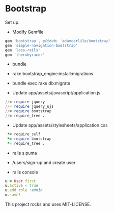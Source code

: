 # Bootstrap

Set up:

- Modify Gemfile 

```ruby
gem 'bootstrap', github: 'adamcarlile/bootstrap'
gem 'simple-navigation-bootstrap'
gem 'less-rails'
gem 'therubyracer'
```

- bundle

- rake bootstrap_engine:install:migrations

- bundle exec rake db:migrate

- Update app/assets/javascript/application.js

```ruby
//= require jquery
//= require jquery_ujs
//= require bootstrap
//= require_tree .
```

- Update app/assets/stylesheets/application.css

```ruby
 *= require_self
 *= require bootstrap
 *= require_tree .
```

- rails s puma

- /users/sign-up and create user

- rails console

```ruby
u = User.first
u.active = true
u.add_role :admin
u.save!
```

This project rocks and uses MIT-LICENSE.
